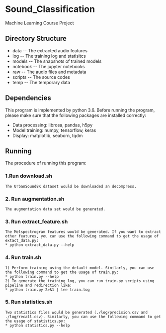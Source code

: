 # Sound_Classification
Machine Learning Course Project

## Directory Structure
* data     -- The extracted audio features
* log      -- The training log and statisitcs
* models   -- The snapshots of trained models
* notebook -- The jupyter notebooks
* raw      -- The audio files and metadata
* scripts  -- The source codes
* temp     -- The temporary data

## Dependencies
This program is implemented by python 3.6. Before running the program, please make sure that the following packages are installed correctly:
* Data processing: librosa, pandas, h5py
* Model training: numpy, tensorflow, keras
* Display: matplotlib, seaborn, tqdm

## Running
The procedure of running this program:
### 1.Run download.sh
    The UrbanSound8K dataset would be downloaded an decompress.

### 2. Run augmentation.sh
    The augmentation data set would be generated.

### 3. Run extract_feature.sh
    The Melspectrogram features would be generated. If you want to extract other features, you can use the following command to get the usage of extact_data.py:
    * python extract_data.py --help

### 4. Run train.sh
    1) Perform training using the default model. Similarly, you can use the following command to get the usage of train.py:
    * python train.py --help
    2) To generate the training log, you can run train.py scripts using pipeline and redirection like:
    * python train.py 2>&1 | tee train.log


### 5. Run statistics.sh
    Two statistics files would be generated (./log/precision.csv and ./log/recall.csv). Similarly, you can use the following command to get the usage of statistics.py:
    * python statistics.py --help